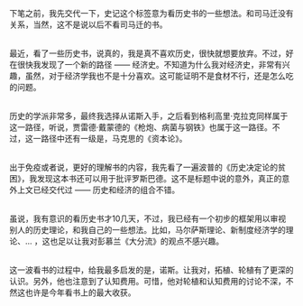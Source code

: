 下笔之前，我先交代一下，史记这个标签意为看历史书的一些想法。和司马迁没有关系，当然，这不是说以后不看司马迁的书。<br><br>

最近，看了一些历史书，说真的，我是真不喜欢历史，很快就想要放弃。不过，好在很快我发现了一个新的路径 —— 经济史。不知道为什么我对经济史，非常有兴趣，虽然，对于经济学我也不是十分喜欢。这可能证明不是食材不行，还是怎么吃的问题。<br><br>

历史的学派非常多，最终我选择从诺斯入手，之后看到格利高里·克拉克同样属于这一路径，听说，贾雷德·戴蒙德的《枪炮、病菌与钢铁》也属于这一路径。不过，这一路径中还有一级是，马克思的《资本论》。<br><br>

出于免疫或者说，更好的理解书的内容，我先看了一遍波普的《历史决定论的贫困》，我发现这本书还可以用于批评罗斯巴德。这不是标题中说的意外，真正的意外上文已经交代过 —— 历史和经济的组合不错。<br><br>

虽说，我有意识的看历史书才10几天，不过，我已经有一个初步的框架用以审视别人的历史理论，和我自己的一些想法。比如，马尔萨斯理论、新制度经济学的理论、... ，这也足以让我对彭慕兰《大分流》的观点不感兴趣。<br><br>

这一波看书的过程中，给我最多启发的是，诺斯。让我对，拓植、轮植有了更深的认识。另外，他也注意到了认知费用。可惜，他对轮植和认知费用的讨论不深，不然这也许是今年看书上的最大收获。<br><br><br><br>
